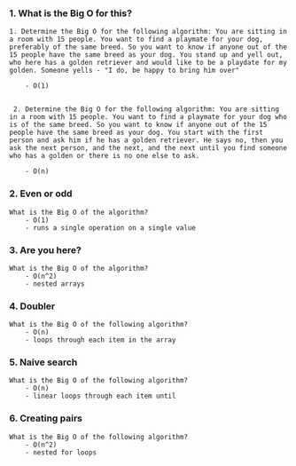 ### 1. What is the Big O for this?

    1. Determine the Big O for the following algorithm: You are sitting in a room with 15 people. You want to find a playmate for your dog, preferably of the same breed. So you want to know if anyone out of the 15 people have the same breed as your dog. You stand up and yell out, who here has a golden retriever and would like to be a playdate for my golden. Someone yells - "I do, be happy to bring him over"

        - O(1)


     2. Determine the Big O for the following algorithm: You are sitting in a room with 15 people. You want to find a playmate for your dog who is of the same breed. So you want to know if anyone out of the 15 people have the same breed as your dog. You start with the first person and ask him if he has a golden retriever. He says no, then you ask the next person, and the next, and the next until you find someone who has a golden or there is no one else to ask.

        - O(n)   


### 2. Even or odd

    What is the Big O of the algorithm?
        - O(1)
        - runs a single operation on a single value 


### 3. Are you here?

    What is the Big O of the algorithm?
        - O(n^2)
        - nested arrays


### 4. Doubler

    What is the Big O of the following algorithm?
        - O(n)
        - loops through each item in the array


### 5. Naive search

    What is the Big O of the following algorithm?
        - O(n)
        - linear loops through each item until


### 6. Creating pairs

    What is the Big O of the following algorithm?
        - O(n^2)
        - nested for loops